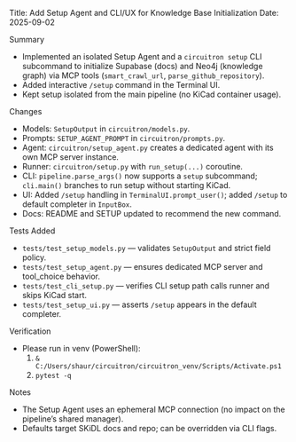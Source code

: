 Title: Add Setup Agent and CLI/UX for Knowledge Base Initialization
Date: 2025-09-02

Summary
- Implemented an isolated Setup Agent and a `circuitron setup` CLI subcommand to initialize Supabase (docs) and Neo4j (knowledge graph) via MCP tools (`smart_crawl_url`, `parse_github_repository`).
- Added interactive `/setup` command in the Terminal UI.
- Kept setup isolated from the main pipeline (no KiCad container usage).

Changes
- Models: `SetupOutput` in `circuitron/models.py`.
- Prompts: `SETUP_AGENT_PROMPT` in `circuitron/prompts.py`.
- Agent: `circuitron/setup_agent.py` creates a dedicated agent with its own MCP server instance.
- Runner: `circuitron/setup.py` with `run_setup(...)` coroutine.
- CLI: `pipeline.parse_args()` now supports a `setup` subcommand; `cli.main()` branches to run setup without starting KiCad.
- UI: Added `/setup` handling in `TerminalUI.prompt_user()`; added `/setup` to default completer in `InputBox`.
- Docs: README and SETUP updated to recommend the new command.

Tests Added
- `tests/test_setup_models.py` — validates `SetupOutput` and strict field policy.
- `tests/test_setup_agent.py` — ensures dedicated MCP server and tool_choice behavior.
- `tests/test_cli_setup.py` — verifies CLI setup path calls runner and skips KiCad start.
- `tests/test_setup_ui.py` — asserts `/setup` appears in the default completer.

Verification
- Please run in venv (PowerShell):
  1) `& C:/Users/shaur/circuitron/circuitron_venv/Scripts/Activate.ps1`
  2) `pytest -q`

Notes
- The Setup Agent uses an ephemeral MCP connection (no impact on the pipeline’s shared manager).
- Defaults target SKiDL docs and repo; can be overridden via CLI flags.

